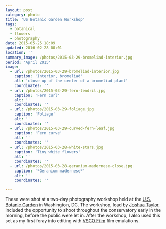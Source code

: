 ```yaml
---
layout: post
category: photo
title: 'US Botanic Garden Workshop'
tags:
  - botanical
  - flowers
  - photography
date: 2015-05-25 18:09
updated: 2016-02-28 00:01
location: ''
summary_image: /photos/2015-03-29-bromeliad-interior.jpg
period: 'April 2015'
image:
  - url: /photos/2015-03-29-bromeliad-interior.jpg
    caption: 'Interior, bromeliad'
    alt: 'close up of the center of a bromeliad plant'
    coordinates: ''
  - url: /photos/2015-03-29-fern-tendril.jpg
    caption: 'Fern curl'
    alt: ''
    coordinates: ''
  - url: /photos/2015-03-29-foliage.jpg
    caption: 'Foliage'
    alt: ''
    coordinates: ''
  - url: /photos/2015-03-29-curved-fern-leaf.jpg
    caption: 'Fern curve'
    alt: ''
    coordinates: ''
  - url: /photos/2015-03-28-white-stars.jpg
    caption: 'Tiny white flowers'
    alt: ''
    coordinates: ''
  - url: /photos/2015-03-28-geranium-madernese-close.jpg
    caption: '*Geranium madernese*'
    alt: ''
    coordinates: ''          

---
```


These were shot at a two-day photography workshop held at the [U.S. Botanic Garden](http://www.usbg.gov/) in Washington, DC. The workshop, lead by [Joshua Taylor](http://www.joshuataylorphotography.com/), included the opportunity to shoot throughout the conservatory early in the morning, before the public were let in. After the workshop, I also used this set as my first foray into editing with [VSCO Film](http://vsco.co/film) film emulations.
